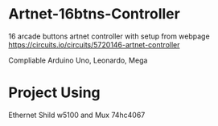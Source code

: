 # Artnet-16btns-Controller
16 arcade buttons artnet controller with setup from webpage
https://circuits.io/circuits/5720146-artnet-controller

Compliable Arduino Uno, Leonardo, Mega
# Project Using
Ethernet Shild w5100
and Mux 74hc4067
